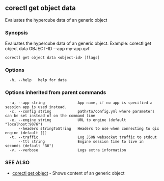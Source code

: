 ## corectl get object data

Evaluates the hypercube data of an generic object

### Synopsis

Evaluates the hypercube data of an generic object. Example: corectl get object data OBJECT-ID --app my-app.qvf

```
corectl get object data <object-id> [flags]
```

### Options

```
  -h, --help   help for data
```

### Options inherited from parent commands

```
  -a, --app string               App name, if no app is specified a session app is used instead.
  -c, --config string            path/to/config.yml where parameters can be set instead of on the command line
  -e, --engine string            URL to engine (default "localhost:9076")
      --headers stringToString   Headers to use when connecting to qix engine (default [])
  -t, --traffic                  Log JSON websocket traffic to stdout
      --ttl string               Engine session time to live in seconds (default "30")
  -v, --verbose                  Logs extra information
```

### SEE ALSO

* [corectl get object](corectl_get_object.md)	 - Shows content of an generic object

